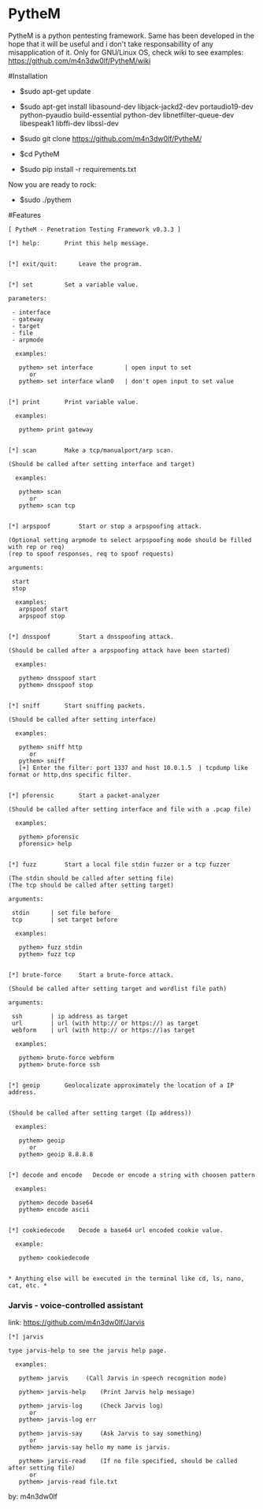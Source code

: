 # PytheM

PytheM is a python pentesting framework. Same has been developed in the hope that it will be useful and i don't take responsabillity of any misapplication of it. Only for GNU/Linux OS, check wiki to see examples:<br/> https://github.com/m4n3dw0lf/PytheM/wiki<br/> 

#Installation

- $sudo apt-get update

- $sudo apt-get install libasound-dev libjack-jackd2-dev portaudio19-dev python-pyaudio build-essential python-dev libnetfilter-queue-dev libespeak1 libffi-dev libssl-dev

- $sudo git clone https://github.com/m4n3dw0lf/PytheM/

- $cd PytheM

- $sudo pip install -r requirements.txt 

Now you are ready to rock:<br /> 
- $sudo ./pythem

#Features
```
[ PytheM - Penetration Testing Framework v0.3.3 ]

[*] help:		Print this help message.


[*] exit/quit:		Leave the program.


[*] set			Set a variable value.

parameters:

 - interface
 - gateway
 - target
 - file
 - arpmode

  examples:

   pythem> set interface         | open input to set
	  or
   pythem> set interface wlan0   | don't open input to set value


[*] print		Print variable value.

  examples:

   pythem> print gateway


[*] scan		Make a tcp/manualport/arp scan.

(Should be called after setting interface and target)

  examples:

   pythem> scan
	  or
   pythem> scan tcp


[*] arpspoof		Start or stop a arpspoofing attack.

(Optional setting arpmode to select arpspoofing mode should be filled with rep or req) 
(rep to spoof responses, req to spoof requests)

arguments:

 start
 stop

  examples:
   arpspoof start
   arpspoof stop


[*] dnsspoof		Start a dnsspoofing attack.

(Should be called after a arpspoofing attack have been started)

  examples:

   pythem> dnsspoof start
   pythem> dnsspoof stop


[*] sniff		Start sniffing packets.

(Should be called after setting interface)

  examples:

   pythem> sniff http
	  or
   pythem> sniff
   [+] Enter the filter: port 1337 and host 10.0.1.5  | tcpdump like format or http,dns specific filter.


[*] pforensic		Start a packet-analyzer

(Should be called after setting interface and file with a .pcap file)

  examples:

   pythem> pforensic
   pforensic> help


[*] fuzz		Start a local file stdin fuzzer or a tcp fuzzer

(The stdin should be called after setting file)
(The tcp should be called after setting target)

arguments:

 stdin		| set file before
 tcp		| set target before

  examples:

   pythem> fuzz stdin
   pythem> fuzz tcp


[*] brute-force		Start a brute-force attack.

(Should be called after setting target and wordlist file path)

arguments:

 ssh		| ip address as target
 url		| url (with http:// or https://) as target
 webform	| url (with http:// or https://)as target

  examples:

   pythem> brute-force webform
   pythem> brute-force ssh


[*] geoip		Geolocalizate approximately the location of a IP address.


(Should be called after setting target (Ip address))

  examples:

   pythem> geoip
	  or
   pythem> geoip 8.8.8.8


[*] decode and encode	Decode or encode a string with choosen pattern

  examples:

   pythem> decode base64
   pythem> encode ascii


[*] cookiedecode	Decode a base64 url encoded cookie value.

  example:

   pythem> cookiedecode


* Anything else will be executed in the terminal like cd, ls, nano, cat, etc. *
```
### Jarvis - voice-controlled assistant
link: https://github.com/m4n3dw0lf/Jarvis
```
[*] jarvis

type jarvis-help to see the jarvis help page.

  examples:

   pythem> jarvis	  (Call Jarvis in speech recognition mode)

   pythem> jarvis-help    (Print Jarvis help message)

   pythem> jarvis-log     (Check Jarvis log)
	  or
   pythem> jarvis-log err

   pythem> jarvis-say     (Ask Jarvis to say something)
	  or
   pythem> jarvis-say hello my name is jarvis.

   pythem> jarvis-read 	  (If no file specified, should be called after setting file)
   	  or
   pythem> jarvis-read file.txt

```
by: m4n3dw0lf<br/>
